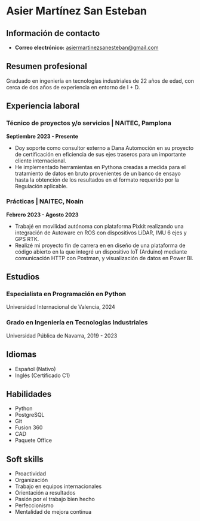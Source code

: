 # Asier Martínez San Esteban

## Información de contacto

- **Correo electrónico:** asiermartinezsanesteban@gmail.com

## Resumen profesional

Graduado en ingeniería en tecnologías industriales de 22 años de edad, con cerca de dos años de experiencia en entorno de I + D.

## Experiencia laboral

### Técnico de proyectos y/o servicios | NAITEC, Pamplona
**Septiembre 2023 - Presente**

- Doy soporte como consultor externo a Dana Automoción en su proyecto de certificación en eficiencia de sus ejes traseros para un importante cliente internacional. 
- He implementado herramientas en Pythona creadas a medida para el tratamiento de datos en bruto provenientes de un banco de ensayo hasta la obtención de los resultados en el formato requerido por la Regulación aplicable.

### Prácticas | NAITEC, Noain
**Febrero 2023 - Agosto 2023**

- Trabajé en movilidad autónoma con plataforma Pixkit realizando una integración de Autoware en ROS con dispositivos LiDAR, IMU 6 ejes y GPS RTK. 
- Realizé mi proyecto fin de carrera en en diseño de una plataforma de código abierto en la que integré un dispositivo IoT (Arduino) mediante comunicación HTTP con Postman, y visualización de datos en Power BI. 

## Estudios

### Especialista en Programación en Python
Universidad Internacional de Valencia, 2024

### Grado en Ingeniería en Tecnologías Industriales
Universidad Pública de Navarra, 2019 - 2023

## Idiomas

- Español (Nativo)
- Inglés (Certificado C1)

## Habilidades

- Python
- PostgreSQL
- Git
- Fusion 360
- CAD
- Paquete Office

## Soft skills

- Proactividad
- Organización
- Trabajo en equipos internacionales
- Orientación a resultados
- Pasión por el trabajo bien hecho
- Perfeccionismo
- Mentalidad de mejora continua
